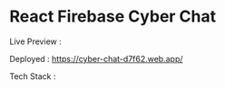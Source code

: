 # React Firebase Cyber Chat

Live Preview : 

Deployed : https://cyber-chat-d7f62.web.app/

Tech Stack : 
